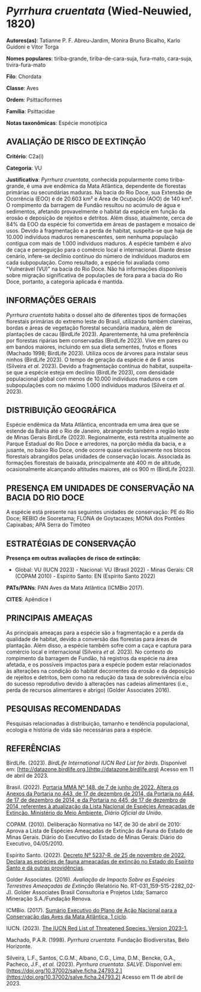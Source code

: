 # *Pyrrhura cruentata* (Wied-Neuwied, 1820)

**Autores(as)**: Tatianne P. F. Abreu-Jardim, Monira Bruno Bicalho, Karlo Guidoni e Vitor Torga

**Nomes populares**: tiriba-grande, tiriba-de-cara-suja, fura-mato, cara-suja, tivira-fura-mato

**Filo**: Chordata

**Classe**: Aves

**Ordem**: Psittaciformes

**Família**: Psittacidae

**Notas taxonômicas**: Espécie monotípica

## AVALIAÇÃO DE RISCO DE EXTINÇÃO

**Critério**: C2a(i)

**Categoria**: VU

**Justificativa**: *Pyrrhura cruentata*, conhecida popularmente como tiriba-grande, é uma ave endêmica da Mata Atlântica, dependente de florestas primárias ou secundárias maduras. Na bacia do Rio Doce, sua Extensão de Ocorrência (EOO) é de 20.603 km² e Área de Ocupação (AOO) de 140 km². O rompimento da barragem de Fundão resultou no acúmulo de água e sedimentos, afetando provavelmente o habitat da espécie em função da erosão e deposição de rejeitos e detritos. Além disso, atualmente, cerca de 84% da EOO da espécie foi convertida em áreas de pastagem e mosaico de usos. Devido à fragmentação e a perda de habitat, suspeita-se que haja de 10.000 indivíduos maduros remanescentes, sem nenhuma população contígua com mais de 1.000 indivíduos maduros. A espécie também é alvo de caça e perseguição para o comércio local e internacional. Diante desse cenário, infere-se declínio contínuo do número de indivíduos maduros em cada subpopulação. Como
resultado, a espécie foi avaliada como "Vulnerável (VU)" na bacia do Rio Doce. Não há informações disponíveis sobre migração significativa de populações de fora para a bacia do Rio Doce, portanto, a categoria aplicada é mantida.

## INFORMAÇÕES GERAIS

*Pyrrhura cruentata* habita o dossel alto de diferentes tipos de formações florestais primárias do extremo leste do Brasil, utilizando também clareiras, bordas e áreas de vegetação florestal secundária madura, além de plantações de cacau (BirdLife 2023). Aparentemente, há uma preferência por florestas ripárias bem conservadas (BirdLife 2023).  Vive em pares ou em bandos maiores, incluindo em sua dieta sementes, frutos e flores (Machado 1998; BirdLife 2023). Utiliza ocos de árvores para instalar seus ninhos (BirdLife 2023). O tempo de geração da espécie é de 6 anos (Silveira *et al.* 2023). Devido a fragmentação contínua do habitat, suspeita-se que a espécie esteja em declínio (BirdLife 2023), com densidade populacional global com menos de 10.000 indivíduos maduros e com subpopulações com no máximo 1.000 indivíduos maduros (Silveira *et al.* 2023).

## DISTRIBUIÇÃO GEOGRÁFICA

Espécie endêmica da Mata Atlântica, encontrada em uma área que se estende da Bahia até o Rio de Janeiro, abrangendo também a região leste de Minas Gerais BirdLife (2023). Regionalmente, está restrita atualmente ao Parque Estadual do Rio Doce e arredores, na porção média da bacia, e a jusante, no baixo Rio Doce, onde ocorre quase exclusivamente nos blocos florestais abrangidos pelas unidades de conservação locais.  Associada às formações florestais de baixada, principalmente até 400 m de altitude, ocasionalmente alcançando altitudes maiores, até os 900 m (BirdLife 2023).

## PRESENÇA EM UNIDADES DE CONSERVAÇÃO NA BACIA DO RIO DOCE

A espécie está presente nas seguintes unidades de conservação: PE do Rio Doce; REBIO de Sooretama; FLONA de Goytacazes; MONA dos Pontões Capixabas; APA Serra do Timóteo

## ESTRATÉGIAS DE CONSERVAÇÃO

**Presença em outras avaliações de risco de extinção:**

-   Global: VU (IUCN 2023) -   Nacional: VU (Brasil 2022) -   Minas Gerais: CR (COPAM 2010) -   Espírito Santo: EN (Espírito Santo 2022)

**PATs/PANs**: PAN Aves da Mata Atlântica (ICMBio 2017).

**CITES**: Apêndice I

## PRINCIPAIS AMEAÇAS

As principais ameaças para a espécie são a fragmentação e a perda da qualidade de habitat, devido a conversão das florestas para áreas de plantação. Além disso, a espécie também sofre com a caça e captura para comércio local e internacional (Silveira *et al.* 2023). No contexto do rompimento da barragem de Fundão, há registros da espécie na área afetada, e os possíveis impactos para a espécie podem estar relacionados às alterações na condição do habitat decorrentes da erosão e da deposição de rejeitos e detritos, bem como na redução da taxa de sobrevivência e/ou do sucesso reprodutivo devido à alterações nas cadeias alimentares (i.e., perda de recursos alimentares e abrigo) (Golder Associates 2016).

## PESQUISAS RECOMENDADAS

Pesquisas relacionadas à distribuição, tamanho e tendência populacional, ecologia e história de vida são necessárias para a espécie.

## REFERÊNCIAS

BirdLife. (2023). *BirdLife International IUCN Red List for birds*.  Disponível em: [http://datazone.birdlife.org.](http://datazone.birdlife.org) Acesso em 11 de abril de 2023.

Brasil. (2022). [Portaria MMA Nº 148, de 7 de junho de 2022. Altera os Anexos da Portaria no 443, de 17 de dezembro de 2014, da Portaria no 444, de 17 de dezembro de 2014, e da Portaria no 445, de 17 de dezembro de 2014, referentes à atualização da Lista Nacional de Espécies Ameaçadas de Extinção. Ministério do Meio Ambiente.](https://in.gov.br/en/web/dou/-/portaria-mma-n-148-de-7-de-junho-de-2022-406272733) *Diário Oficial da União*.

COPAM. (2010). Deliberação Normativa no 147, de 30 de abril de 2010: Aprova a Lista de Espécies Ameaçadas de Extinção da Fauna do Estado de Minas Gerais. Diário do Executivo do Estado de Minas Gerais: Diário do Executivo, 04/05/2010.

Espírito Santo. (2022). [Decreto Nº 5237-R, de 25 de novembro de 2022.  Declara as espécies de fauna ameaçadas de extinção no Estado do Espírito Santo e dá outras providências](https://iema.es.gov.br/Media/iema/FAUNA/Decreto%205237-R_2022_25-Nov%20-%20Fauna%20(s-peixes)%20-%20Lista%20de%20Esp%C3%A9cies%20Amea%C3%A7adas%20de%20Extin%C3%A7%C3%A3o.pdf).

Golder Associates. (2016). *Avaliação de Impacto Sobre as Espécies Terrestres Ameaçadas de Extinção* (Relatório No.  RT-031_159-515-2282_02-J). Golder Associates Brasil Consultoria e Projetos Ltda; Samarco Mineração S.A./Fundação Renova.

ICMBio. (2017). [Sumário Executivo do Plano de Ação Nacional para a Conservação das Aves da Mata Atlântica, 1 ciclo](https://www.gov.br/icmbio/pt-br/assuntos/biodiversidade/pan/pan-aves-da-mata-atlantica).

IUCN. (2023). [The IUCN Red List of Threatened Species. Version 2023-1.](https://www.iucnredlist.org.)

Machado, P.A.R. (1998). *Pyrrhura cruentata.* Fundação Biodiversitas, Belo Horizonte.

Silveira, L.F., Santos, C.G.M., Albano, C.G., Lima, D.M., Bencke, G.A., Pacheco, J.F., *et al.* (2023). *Pyrrhura cruentata*. *SALVE*.  Disponível em: [https://doi.org/10.37002/salve.ficha.24793.2.](https://doi.org/10.37002/salve.ficha.24793.2) Acesso em 11 de abril de 2023.
